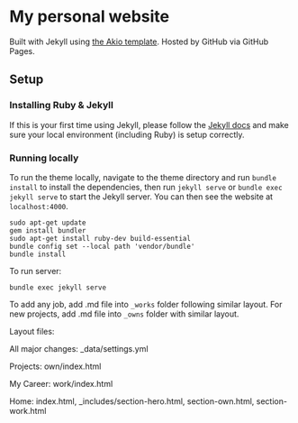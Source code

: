 # My personal website

Built with Jekyll using [the Akio template](https://jekyllthemes.io/theme/akio-portfolio-jekyll-theme). Hosted by GitHub via GitHub Pages.

## Setup

### Installing Ruby & Jekyll

If this is your first time using Jekyll, please follow the [Jekyll docs](https://jekyllrb.com/docs/installation/) and make sure your local environment (including Ruby) is setup correctly.

### Running locally

To run the theme locally, navigate to the theme directory and run `bundle install` to install the dependencies, then run `jekyll serve` or `bundle exec jekyll serve` to start the Jekyll server. You can then see the website at `localhost:4000`.

```
sudo apt-get update
gem install bundler
sudo apt-get install ruby-dev build-essential
bundle config set --local path 'vendor/bundle'
bundle install
```

To run server:
```
bundle exec jekyll serve
```


To add any job, add .md file into `_works` folder following similar layout. For new projects, add .md file into `_owns` folder with similar layout.  

Layout files:

All major changes: _data/settings.yml

Projects: own/index.html

My Career: work/index.html

Home: index.html, _includes/section-hero.html, section-own.html, section-work.html

